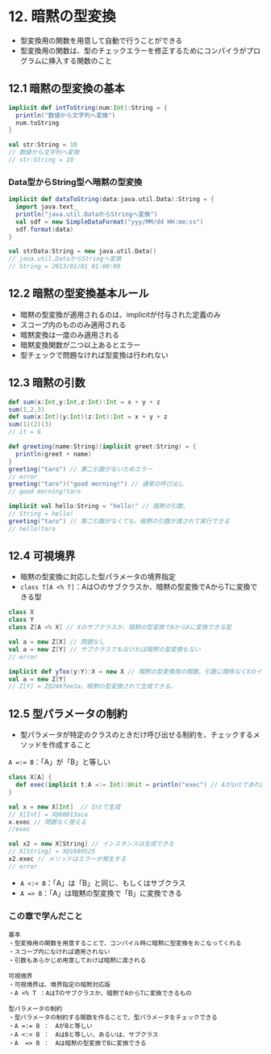 # 12. 暗黙の型変換

- 型変換用の関数を用意して自動で行うことができる
- 型変換用の関数は、型のチェックエラーを修正するためにコンパイラがプログラムに挿入する関数のこと

## 12.1 暗黙の型変換の基本

```scala
implicit def intToString(num:Int):String = {
  println("数値から文字列へ変換")
  num.toString
}

val str:String = 10
// 数値から文字列へ変換
// str:String = 10
```

### Data型からString型へ暗黙の型変換

```scala
implicit def dataToString(data:java.util.Data):String = {
  import java.text_
  println("java.util.DataからStringへ変換")
  val sdf = new SimpleDataFormat("yyy/MM/dd HH:mm:ss")
  sdf.format(data)
}

val strData:String = new java.util.Data()
// java.util.DataからStringへ変換
// String = 2013/01/01 01:00:00
```

## 12.2 暗黙の型変換基本ルール

- 暗黙の型変換が適用されるのは、implicitが付与された定義のみ
- スコープ内のもののみ適用される
- 暗黙変換は一度のみ適用される
- 暗黙変換関数が二つ以上あるとエラー
- 型チェックで問題なければ型変換は行われない

## 12.3 暗黙の引数

```scala
def sum(x:Int,y:Int,z:Int):Int = x + y + z
sum(1,2,3)
def sum(x:Int)(y:Int)(z:Int):Int = x + y + z
sum(1)(2)(3)
// it = 6

def greeting(name:String)(implicit greet:String) = {
  println(greet + name)
}
greeting("taro") // 第二引数がないためエラー
// error
greeting("taro")("good morning!") // 通常の呼び出し
// good morning!taro

implicit val hello:String = "hello!" // 暗黙の引数。
// String = hello!
greeting("taro") // 第二引数がなくても、暗黙の引数が渡されて実行できる
// hello!taro
```

## 12.4 可視境界

- 暗黙の型変換に対応した型パラメータの境界指定
- ``class T[A <% T]``：Aは○のサブクラスか、暗黙の型変換でAからTに変換できる型

```scala
class X
class Y
class Z[A <% X] // Xのサブクラスか、暗黙の型変換でAからXに変換できる型

val a = new Z[X] // 問題なし
val a = new Z[Y] // サブクラスでもなければ暗黙の型変換もない
// error

implicit def yTox(y:Y):X = new X // 暗黙の型変換用の関数。引数に関係なくXのインスタンスを返す
val a = new Z[Y]
// Z[Y] = Z@246fee3a。暗黙の型変換されて生成できる。
```

## 12.5 型パラメータの制約

- 型パラメータが特定のクラスのときだけ呼び出せる制約を、チェックするメソッドを作成すること

``A =:= B``：「A」が「B」と等しい

```scala
class X[A] {
  def exec(implicit t:A =:= Int):Unit = println("exec") // Aがintであればヨギ出すことができる
}

val x = new X[Int]  // Intで生成
// X[Int] = X@60813aca
x.exec // 問題なく使える
//exec

val x2 = new X[String] // インスタンスは生成できる
// X[String] = X@1680525
x2.exec // メソッドはエラーが発生する
// error
```

- ``A <:< B``：「A」は「B」と同じ、もしくはサブクラス
- ``A => B``：「A」は暗黙の型変換で「B」に変換できる

### この章で学んだこと

```
基本
・型変換用の関数を用意することで、コンパイル時に暗黙に型変換をおこなってくれる
・スコープ内になければ適用されない
・引数もあらかじめ用意しておけば暗黙に渡される

可視境界
・可視境界は、境界指定の暗黙対応版
・A <% T ：AはTのサブクラスか、暗黙でAからTに変換できるもの

型パラメータの制約
・型パラメータの制約する関数を作ることで、型パラメータをチェックできる
・A =:= B ：　AがBと等しい
・A <:< B ：　AはBと等しい、あるいは、サブクラス
・A  => B ：　Aは暗黙の型変換でBに変換できる 
```